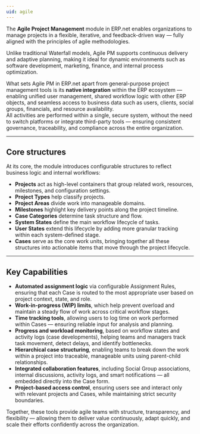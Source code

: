 ```yaml
---
uid: agile
---
```


The **Agile Project Management** module in ERP.net enables organizations to manage projects in a flexible, iterative, and feedback-driven way — fully aligned with the principles of agile methodologies.

Unlike traditional Waterfall models, Agile PM supports continuous delivery and adaptive planning, making it ideal for dynamic environments such as software development, marketing, finance, and internal process optimization.

What sets Agile PM in ERP.net apart from general-purpose project management tools is its **native integration** within the ERP ecosystem — enabling unified user management, shared workflow logic with other ERP objects, and seamless access to business data such as users, clients, social groups, financials, and resource availability.  
All activities are performed within a single, secure system, without the need to switch platforms or integrate third-party tools — ensuring consistent governance, traceability, and compliance across the entire organization.

---

## Core structures

At its core, the module introduces configurable structures to reflect business logic and internal workflows:

- **Projects** act as high-level containers that group related work, resources, milestones, and configuration settings.
- **Project Types** help classify projects.
- **Project Areas** divide work into manageable domains.
- **Milestones** highlight key delivery points along the project timeline.
- **Case Categories** determine task structure and flow.
- **System States** define the main workflow lifecycle of tasks.
- **User States** extend this lifecycle by adding more granular tracking within each system-defined stage.
- **Cases** serve as the core work units, bringing together all these structures into actionable items that move through the project lifecycle.

---

## Key Capabilities

- **Automated assignment logic** via configurable Assignment Rules, ensuring that each Case is routed to the most appropriate user based on project context, state, and role.
- **Work-in-progress (WIP) limits**, which help prevent overload and maintain a steady flow of work across critical workflow stages.
- **Time tracking tools**, allowing users to log time on work performed within Cases — ensuring reliable input for analysis and planning.
- **Progress and workload monitoring**, based on workflow states and activity logs (case developments), helping teams and managers track task movement, detect delays, and identify bottlenecks.
- **Hierarchical case structuring**, enabling teams to break down the work within a project into traceable, manageable units using parent-child relationships.
- **Integrated collaboration features**, including Social Group associations, internal discussions, activity logs, and smart notifications — all embedded directly into the Case form.
- **Project-based access control**, ensuring users see and interact only with relevant projects and Cases, while maintaining strict security boundaries.

Together, these tools provide agile teams with structure, transparency, and flexibility — allowing them to deliver value continuously, adapt quickly, and scale their efforts confidently across the organization.

